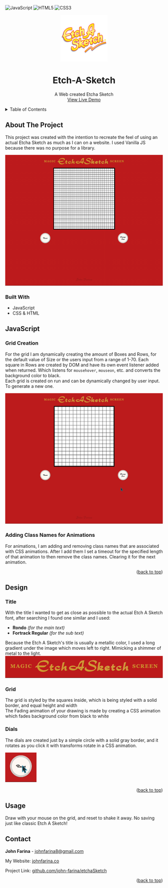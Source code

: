 ![JavaScript](https://img.shields.io/badge/javascript-%23323330.svg?style=for-the-badge&logo=javascript&logoColor=%23F7DF1E)
![HTML5](https://img.shields.io/badge/html5-%23E34F26.svg?style=for-the-badge&logo=html5&logoColor=white)
![CSS3](https://img.shields.io/badge/css3-%231572B6.svg?style=for-the-badge&logo=css3&logoColor=white)

<a name="readme-top"></a>
<!-- PROJECT LOGO -->
<div align="center">
<img src="./img/web2logo.png" width="150">
<h1 align="center">Etch-A-Sketch</h1>

  <p align="center">
    A Web created Etcha Sketch
    <br />
    <a href="https://etchasketch.johnfarina.co">View Live Demo</a>
</div>

<!-- TABLE OF CONTENTS -->
<details>
  <summary>Table of Contents</summary>
  <ol>
    <li>
      <a href="#about-the-project">About The Project</a>
      <ul>
        <li><a href="#built-with">Built With</a></li>
      </ul>
    </li>
    <li>
      <a href="#javascript">JavaScript</a>
      <ul>
        <li><a href="#grid-creation">Grid Creation</a></li>
        <li><a href="#adding-class-names-for-animation">Adding Class Names for Animation</a></li>
      </ul>
    </li>
   <li>
      <a href="#design">Design</a>
      <ul>
        <li><a href="#title">Title</a></li>
        <li><a href="#grid">Grid</a></li>
        <li><a href="#dials">Dials</a></li>
      </ul>
    </li>
            <li><a href="#usage">Usage</a></li>
    <li><a href="#contact">Contact</a></li>
  </ol>
</details>


<!-- ABOUT THE PROJECT -->
## About The Project

This project was created with the intention to recreate the feel of using an actual Etcha Sketch as much as I can on a website. I used Vanilla JS because there was no purpose for a library.

<img src="./img/readme/EtchaDrawReset.gif" />

### Built With
 - JavaScript
 - CSS & HTML

## JavaScript

### **Grid Creation**

For the grid I am dynamically creating the amount of Boxes and Rows, for the default value of Size or the users input from a range of 1-70. Each square in Rows are created by DOM and have its own event listener added when returned. Which listens for `mousehover`, `mouseon`, etc. and converts the background color to black. <br />
Each grid is created on run and can be dynamically changed by user input. To generate a new one.

<img src="./img/readme/EtchaChangeSize.gif" />

### **Adding Class Names for Animations**

For animations, I am adding and removing class names that are associated with CSS animations. After I add them I set a timeout for the specified length of that animation to then remove the class names. Clearing it for the next animation.

<p align="right">(<a href="#readme-top">back to top</a>)</p>

## Design

### **Title**

With the title I wanted to get as close as possible to the actual Etch A Sketch font, after searching I found one similar and I used:

- **Rondo** *(for the main text)*
- **Fortrack Regular** *(for the sub text)*

Because the Etch A Sketch's title is usually a metallic color, I used a long gradient under the image which moves left to right. Mimicking a shimmer of metal to the light.
<img src="./img/readme/title.gif" />

### **Grid**

The grid is styled by the squares inside, which is being styled with a solid border, and equal height and width <br/>
The Fading animation of your drawing is made by creating a CSS animation which fades background color from black to white


### **Dials**

The dials are created just by a simple circle with a solid gray border, and it rotates as you click it with transforms rotate in a CSS animation.

<img src="./img/readme/button.gif" width="100" />

<p align="right">(<a href="#readme-top">back to top</a>)</p>

<!-- USAGE EXAMPLES -->
## Usage

Draw with your mouse on the grid, and reset to shake it away. No saving just like classic Etch A Sketch!


<!-- CONTACT -->
## Contact

**John Farina** - johnfarina8@gmail.com

My Website: [johnfarina.co](https://johnfarina.co)

Project Link: [github.com/john-farina/etchaSketch](https://github.com/john-farina/etchaSketch)

<p align="right">(<a href="#readme-top">back to top</a>)</p>






